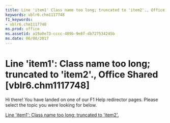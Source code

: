 ```yaml
---
title: Line 'item1' Class name too long; truncated to 'item2'., Office Shared [vblr6.chm1117748]
keywords: vblr6.chm1117748
f1_keywords:
- vblr6.chm1117748
ms.prod: office
ms.assetid: a19a0e73-cccc-489b-9e8f-db727534245b
ms.date: 06/08/2017
---
```



# Line 'item1': Class name too long; truncated to 'item2'., Office Shared [vblr6.chm1117748]

Hi there! You have landed on one of our F1 Help redirector pages. Please select the topic you were looking for below.

[Line 'item1': Class name too long; truncated to 'item2'.](http://msdn.microsoft.com/library/2180b488-f9ce-62b7-3615-96115e426ec2%28Office.15%29.aspx)

